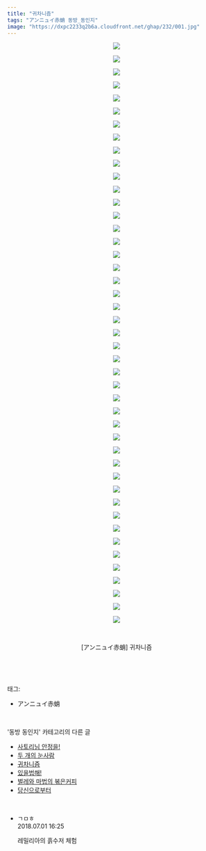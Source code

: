 ```yaml
---
title: "귀차니즘"
tags: "アンニュイ赤蛸 동방_동인지"
image: "https://dxpc2233q2b6a.cloudfront.net/ghap/232/001.jpg"
---
```

<div class="article">
<p style="text-align: center; clear: none; float: none;"><img src="{{ site.imgserver3 }}/ghap/232/001.jpg"/></p>
<p style="text-align: center; clear: none; float: none;"><img src="{{ site.imgserver3 }}/ghap/232/002.jpg"/></p>
<p style="text-align: center; clear: none; float: none;"><img src="{{ site.imgserver3 }}/ghap/232/003.jpg"/></p>
<p style="text-align: center; clear: none; float: none;"><img src="{{ site.imgserver3 }}/ghap/232/004.jpg"/></p>
<p style="text-align: center; clear: none; float: none;"><img src="{{ site.imgserver3 }}/ghap/232/005.jpg"/></p>
<p style="text-align: center; clear: none; float: none;"><img src="{{ site.imgserver3 }}/ghap/232/006.jpg"/></p>
<p style="text-align: center; clear: none; float: none;"><img src="{{ site.imgserver3 }}/ghap/232/007.jpg"/></p>
<p style="text-align: center; clear: none; float: none;"><img src="{{ site.imgserver3 }}/ghap/232/008.jpg"/></p>
<p style="text-align: center; clear: none; float: none;"><img src="{{ site.imgserver3 }}/ghap/232/009.jpg"/></p>
<p style="text-align: center; clear: none; float: none;"><img src="{{ site.imgserver3 }}/ghap/232/010.jpg"/></p>
<p style="text-align: center; clear: none; float: none;"><img src="{{ site.imgserver3 }}/ghap/232/011.jpg"/></p>
<p style="text-align: center; clear: none; float: none;"><img src="{{ site.imgserver3 }}/ghap/232/012.jpg"/></p>
<p style="text-align: center; clear: none; float: none;"><img src="{{ site.imgserver3 }}/ghap/232/013.jpg"/></p>
<p style="text-align: center; clear: none; float: none;"><img src="{{ site.imgserver3 }}/ghap/232/014.jpg"/></p>
<p style="text-align: center; clear: none; float: none;"><img src="{{ site.imgserver3 }}/ghap/232/015.jpg"/></p>
<p style="text-align: center; clear: none; float: none;"><img src="{{ site.imgserver3 }}/ghap/232/016.jpg"/></p>
<p style="text-align: center; clear: none; float: none;"><img src="{{ site.imgserver3 }}/ghap/232/017.jpg"/></p>
<p style="text-align: center; clear: none; float: none;"><img src="{{ site.imgserver3 }}/ghap/232/018.jpg"/></p>
<p style="text-align: center; clear: none; float: none;"><img src="{{ site.imgserver3 }}/ghap/232/019.jpg"/></p>
<p style="text-align: center; clear: none; float: none;"><img src="{{ site.imgserver3 }}/ghap/232/020.jpg"/></p>
<p style="text-align: center; clear: none; float: none;"><img src="{{ site.imgserver3 }}/ghap/232/021.jpg"/></p>
<p style="text-align: center; clear: none; float: none;"><img src="{{ site.imgserver3 }}/ghap/232/022.jpg"/></p>
<p style="text-align: center; clear: none; float: none;"><img src="{{ site.imgserver3 }}/ghap/232/023.jpg"/></p>
<p style="text-align: center; clear: none; float: none;"><img src="{{ site.imgserver3 }}/ghap/232/024.jpg"/></p>
<p style="text-align: center; clear: none; float: none;"><img src="{{ site.imgserver3 }}/ghap/232/025.jpg"/></p>
<p style="text-align: center; clear: none; float: none;"><img src="{{ site.imgserver3 }}/ghap/232/026.jpg"/></p>
<p style="text-align: center; clear: none; float: none;"><img src="{{ site.imgserver3 }}/ghap/232/027.jpg"/></p>
<p style="text-align: center; clear: none; float: none;"><img src="{{ site.imgserver3 }}/ghap/232/028.jpg"/></p>
<p style="text-align: center; clear: none; float: none;"><img src="{{ site.imgserver3 }}/ghap/232/029.jpg"/></p>
<p style="text-align: center; clear: none; float: none;"><img src="{{ site.imgserver3 }}/ghap/232/030.jpg"/></p>
<p style="text-align: center; clear: none; float: none;"><img src="{{ site.imgserver3 }}/ghap/232/031.jpg"/></p>
<p style="text-align: center; clear: none; float: none;"><img src="{{ site.imgserver3 }}/ghap/232/032.jpg"/></p>
<p style="text-align: center; clear: none; float: none;"><img src="{{ site.imgserver3 }}/ghap/232/033.jpg"/></p>
<p style="text-align: center; clear: none; float: none;"><img src="{{ site.imgserver3 }}/ghap/232/034.jpg"/></p>
<p style="text-align: center; clear: none; float: none;"><img src="{{ site.imgserver3 }}/ghap/232/035.jpg"/></p>
<p style="text-align: center; clear: none; float: none;"><img src="{{ site.imgserver3 }}/ghap/232/036.jpg"/></p>
<p style="text-align: center; clear: none; float: none;"><img src="{{ site.imgserver3 }}/ghap/232/037.jpg"/></p>
<p style="text-align: center; clear: none; float: none;"><img src="{{ site.imgserver3 }}/ghap/232/038.jpg"/></p>
<p style="text-align: center; clear: none; float: none;"><img src="{{ site.imgserver3 }}/ghap/232/039.jpg"/></p>
<p style="text-align: center; clear: none; float: none;"><img src="{{ site.imgserver3 }}/ghap/232/040.jpg"/></p>
<p style="text-align: center; clear: none; float: none;"><img src="{{ site.imgserver3 }}/ghap/232/041.jpg"/></p>
<p style="text-align: center; clear: none; float: none;"><img src="{{ site.imgserver3 }}/ghap/232/042.jpg"/></p>
<p style="text-align: center; clear: none; float: none;"><img src="{{ site.imgserver3 }}/ghap/232/043.jpg"/></p>
<p style="text-align: center; clear: none; float: none;"><img src="{{ site.imgserver3 }}/ghap/232/044.jpg"/></p>
<p style="text-align: center; clear: none; float: none;"><img src="{{ site.imgserver3 }}/ghap/232/045.jpg"/></p>
<p style="text-align: center; clear: none; float: none;"><br/></p>
<p style="text-align: center; clear: none; float: none;">[アンニュイ赤蛸] 귀차니즘</p>
<p><br/></p>
</div><br/>
<div class="tagTrail">
<p>태그: </p>
<ul>
<li>アンニュイ赤蛸</li>
</ul>
</div><br/>
<div class="another">
<p>'동방 동인지' 카테고리의 다른 글</p>
<ul>
<li><a href="/ghap_234">사토리님 안정을!</a></li>
<li><a href="/ghap_233">두 개의 눈사람</a></li>
<li><a href="/ghap_232">귀차니즘</a></li>
<li><a href="/ghap_231">있을법해!</a></li>
<li><a href="/ghap_230">벌레와 마법의 볶은커피</a></li>
<li><a href="/ghap_229">당신으로부터</a></li>
</ul>
</div><br/>
<div class="cb_module cb_fluid">
<div class="cb_wrt cb_profile">
<div class="comment">
<ul>
<li class="cb_thumb_off" id="comment15279320">
<div class="cb_comment_area">
<div class="cb_info_area">
<div class="cb_section">
<span class="cb_nick_name">ㄱㅁㅎ</span>
</div>
<div class="cb_section">
<span class="cb_date">2018.07.01 16:25 </span>
</div>
</div>
<div class="cb_dsc_comment">
<p class="cb_dsc">
											레밀리아의 흙수저 체험
										</p>
</div>
</div></li>
</ul>
</div>
</div><!-- commentList close -->
</div><br/>
